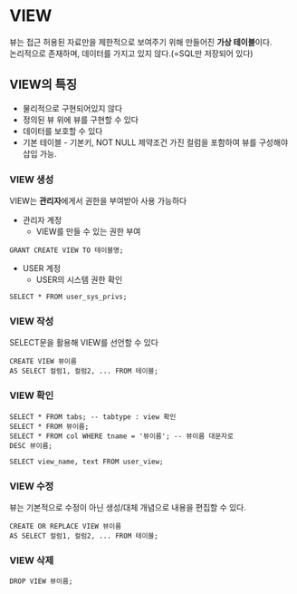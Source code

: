 # VIEW
뷰는 접근 허용된 자료만을 제한적으로 보여주기 위해 만들어진 **가상 테이블**이다.   
논리적으로 존재하며, 데이터를 가지고 있지 않다.(=SQL만 저장되어 있다)

## VIEW의 특징
* 물리적으로 구현되어있지 않다
* 정의된 뷰 위에 뷰를 구현할 수 있다
* 데이터를 보호할 수 있다
* 기본 테이블 - 기본키, NOT NULL 제약조건 가진 컬럼을 포함하여 뷰를 구성해야 삽입 가능.

### VIEW 생성
VIEW는 **관리자**에게서 권한을 부여받아 사용 가능하다

* 관리자 계정
  - VIEW를 만들 수 있는 권한 부여
```
GRANT CREATE VIEW TO 테이블명;
```

* USER 계정
  - USER의 시스템 권한 확인
```
SELECT * FROM user_sys_privs;
```

### VIEW 작성
SELECT문을 활용해 VIEW를 선언할 수 있다
```
CREATE VIEW 뷰이름
AS SELECT 컬럼1, 컬럼2, ... FROM 테이블;
```

### VIEW 확인
```
SELECT * FROM tabs; -- tabtype : view 확인
SELECT * FROM 뷰이름;
SELECT * FROM col WHERE tname = '뷰이름'; -- 뷰이름 대문자로
DESC 뷰이름;

SELECT view_name, text FROM user_view;
```

### VIEW 수정
뷰는 기본적으로 수정이 아닌 생성/대체 개념으로 내용을 편집할 수 있다.
```
CREATE OR REPLACE VIEW 뷰이름
AS SELECT 컬럼1, 컬럼2, ... FROM 테이블;
```

### VIEW 삭제
```
DROP VIEW 뷰이름;
```
